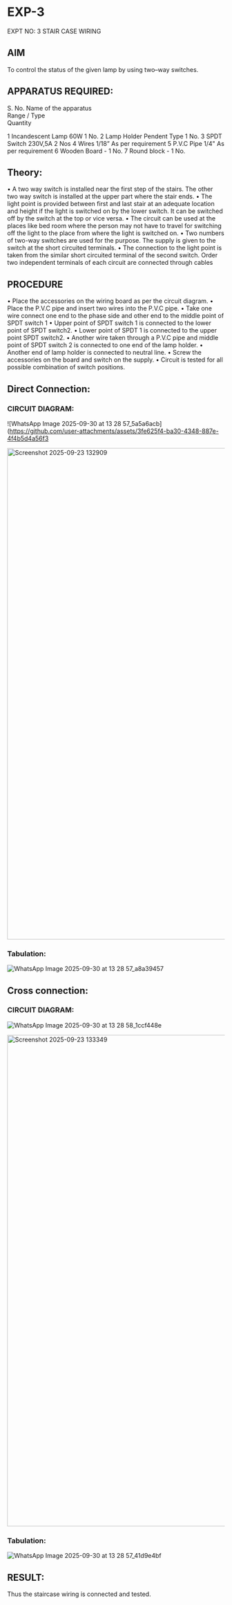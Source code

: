 # EXP-3
EXPT NO: 3				STAIR CASE WIRING                     

 
## AIM
 To control the status of the given lamp by using two–way switches. 

## APPARATUS REQUIRED:

S. No.
Name of the apparatus	
Range / Type	
Quantity

1	Incandescent Lamp	60W	1 No.
2	Lamp Holder	Pendent Type	1 No.
3	SPDT Switch	230V,5A	2 Nos
4	Wires	1/18”	As per requirement
5	P.V.C Pipe	1/4"	As per requirement
6	Wooden Board	-	1 No.
7	Round block	-	1 No.


## Theory:
•	A two way switch is installed near the first step of the stairs. The other two way switch is installed at the upper part where the stair ends.
•	The light point is provided between first and last stair at an adequate location and height if the light is switched on by the lower switch. It can be switched off by the switch at the top or vice versa.
•	The circuit can be used at the places like bed room where the person may  not  have  to  travel for switching off the light to the place from where the light is switched on.
•	Two  numbers  of  two-way  switches  are  used  for  the  purpose.  The supply is given to the switch at the short circuited terminals.
•	The  connection  to  the  light  point  is  taken  from  the  similar  short circuited  terminal  of  the   second  switch.   Order  two  independent terminals of each circuit are connected through  cables 
## PROCEDURE
•  Place the accessories on the wiring board as per the circuit diagram.
•  Place the P.V.C pipe and insert two wires into the P.V.C pipe.
•	Take one wire connect one end to the phase side and other end to the middle point of SPDT switch 1
•  Upper point of SPDT switch 1 is connected to the lower point of SPDT
switch2.
•  Lower point of SPDT 1 is connected to the upper point SPDT switch2.
•	Another wire taken through a P.V.C pipe and middle point of SPDT switch 2 is connected to one end of the lamp holder.
•  Another end of lamp holder is connected to neutral line.
•  Screw the accessories on the board and switch on the supply.
•  Circuit is tested for all possible combination of switch positions.


## Direct Connection:

### CIRCUIT DIAGRAM: 

![WhatsApp Image 2025-09-30 at 13 28 57_5a5a6acb](https://github.com/user-attachments/assets/3fe625f4-ba30-4348-887e-4f4b5d4a56f3

<img width="1918" height="1137" alt="Screenshot 2025-09-23 132909" src="https://github.com/user-attachments/assets/15adc3ca-c2f7-4605-a892-5f5cb97d5028" />

### Tabulation:

![WhatsApp Image 2025-09-30 at 13 28 57_a8a39457](https://github.com/user-attachments/assets/4fbe5dd8-a7f9-4854-a453-dfa768cc78a0)

## Cross connection: 

### CIRCUIT DIAGRAM:

![WhatsApp Image 2025-09-30 at 13 28 58_1ccf448e](https://github.com/user-attachments/assets/1ba83be0-8a2f-4978-a71c-170bae341669)

<img width="1919" height="1137" alt="Screenshot 2025-09-23 133349" src="https://github.com/user-attachments/assets/b1a98c0e-791a-4571-904b-ef0b54292ab9" />

### Tabulation:

![WhatsApp Image 2025-09-30 at 13 28 57_41d9e4bf](https://github.com/user-attachments/assets/51db14a3-3c74-426c-97c6-c914ab8f1d50)

## RESULT:
Thus the staircase wiring is connected and tested.
